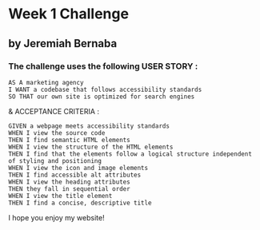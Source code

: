 # Week 1 Challenge

## by Jeremiah Bernaba

### The challenge uses the following USER STORY :


```
AS A marketing agency
I WANT a codebase that follows accessibility standards
SO THAT our own site is optimized for search engines
```
& ACCEPTANCE CRITERIA :

```
GIVEN a webpage meets accessibility standards
WHEN I view the source code
THEN I find semantic HTML elements
WHEN I view the structure of the HTML elements
THEN I find that the elements follow a logical structure independent of styling and positioning
WHEN I view the icon and image elements
THEN I find accessible alt attributes
WHEN I view the heading attributes
THEN they fall in sequential order
WHEN I view the title element
THEN I find a concise, descriptive title
```

I hope you enjoy my website!